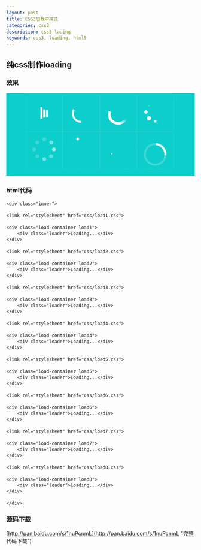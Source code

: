 ```yaml
---
layout: post
title: CSS3加载中样式
categories: css3
description: css3 lading
keywords: css3, loading, html5
---
```


## 纯css制作loading

### 效果

![loading](../images/blog/loading.gif)

### html代码

    <div class="inner">
	
	<link rel="stylesheet" href="css/load1.css">
	
	<div class="load-container load1">
		<div class="loader">Loading...</div>
	</div>
	
	<link rel="stylesheet" href="css/load2.css">
	
	<div class="load-container load2">
		<div class="loader">Loading...</div>
	</div>
	
	<link rel="stylesheet" href="css/load3.css">
	
	<div class="load-container load3">
		<div class="loader">Loading...</div>
	</div>
	
	<link rel="stylesheet" href="css/load4.css">
	
	<div class="load-container load4">
		<div class="loader">Loading...</div>
	</div>
	
	<link rel="stylesheet" href="css/load5.css">
	
	<div class="load-container load5">
		<div class="loader">Loading...</div>
	</div>
	
	<link rel="stylesheet" href="css/load6.css">
	
	<div class="load-container load6">
		<div class="loader">Loading...</div>
	</div>
	
	<link rel="stylesheet" href="css/load7.css">
	
	<div class="load-container load7">
		<div class="loader">Loading...</div>
	</div>
	
	<link rel="stylesheet" href="css/load8.css">
	
	<div class="load-container load8">
		<div class="loader">Loading...</div>
	</div>
	
	</div>

### 源码下载
[http://pan.baidu.com/s/1nuPcnmL](http://pan.baidu.com/s/1nuPcnmL "完整代码下载")
 

